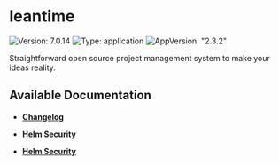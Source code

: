 # leantime

![Version: 7.0.14](https://img.shields.io/badge/Version-7.0.14-informational?style=flat-square) ![Type: application](https://img.shields.io/badge/Type-application-informational?style=flat-square) ![AppVersion: "2.3.2"](https://img.shields.io/badge/AppVersion-"2.3.2"-informational?style=flat-square)

Straightforward open source project management system to make your ideas reality.

## Available Documentation

- [**Changelog**](CHANGELOG)

- [**Helm Security**](container-security)

- [**Helm Security**](helm-security)

